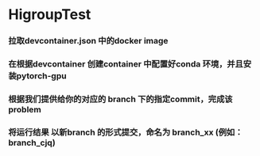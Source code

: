 # HigroupTest

### 拉取devcontainer.json 中的docker image

### 在根据devcontainer 创建container 中配置好conda 环境，并且安装pytorch-gpu

### 根据我们提供给你的对应的 branch 下的指定commit，完成该problem

### 将运行结果 以新branch 的形式提交，命名为 branch_xx (例如：branch_cjq)